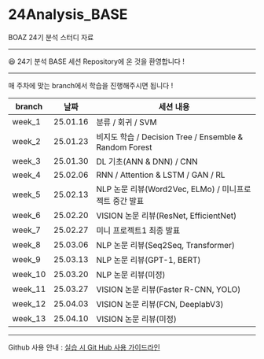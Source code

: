 # 24Analysis_BASE
BOAZ 24기 분석 스터디 자료

***
:satisfied: 24기 분석 BASE 세션 Repository에 온 것을 환영합니다 ! 
***
매 주차에 맞는 branch에서 학습을 진행해주시면 됩니다 !

|branch|날짜|세션 내용|
|------|-------|-------|
|week_1|25.01.16|분류 / 회귀 / SVM|
|week_2|25.01.23|비지도 학습 / Decision Tree / Ensemble & Random Forest|
|week_3|25.01.30|DL 기초(ANN & DNN) / CNN|
|week_4|25.02.06|RNN / Attention & LSTM / GAN / RL|
|week_5|25.02.13|NLP 논문 리뷰(Word2Vec, ELMo) / 미니프로젝트 중간 발표|
|week_6|25.02.20|VISION 논문 리뷰(ResNet, EfficientNet)|
|week_7|25.02.27|미니 프로젝트1 최종 발표|
|week_8|25.03.06|NLP 논문 리뷰(Seq2Seq, Transformer)|
|week_9|25.03.13|NLP 논문 리뷰(GPT-1, BERT)|
|week_10|25.03.20|NLP 논문 리뷰(미정)|
|week_11|25.03.27|VISION 논문 리뷰(Faster R-CNN, YOLO)|
|week_12|25.04.03|VISION 논문 리뷰(FCN, DeeplabV3)|
|week_13|25.04.10|VISION 논문 리뷰(미정)|

***
Github 사용 안내 : [실습 시 Git Hub 사용 가이드라인]([https://oval-alligator-fbf.notion.site/Git-Hub-41c83d90653f448092abfa67a03c6f0f?pvs=4](https://oval-alligator-fbf.notion.site/Git-Hub-15c6710199ab8171bc44c081bb22aa00?pvs=4))
